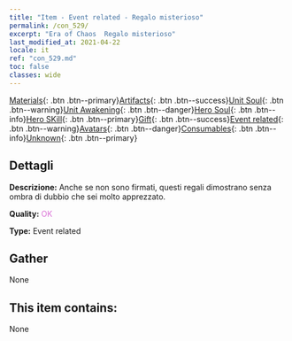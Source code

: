 ```yaml
---
title: "Item - Event related - Regalo misterioso"
permalink: /con_529/
excerpt: "Era of Chaos  Regalo misterioso"
last_modified_at: 2021-04-22
locale: it
ref: "con_529.md"
toc: false
classes: wide
---
```

 [Materials](/ItemsIT/){: .btn .btn--primary}[Artifacts](/ItemsIT/Artifacts/){: .btn .btn--success}[Unit Soul](/ItemsIT/UnitSoul/){: .btn .btn--warning}[Unit Awakening](/ItemsIT/UnitAwakening/){: .btn .btn--danger}[Hero Soul](/ItemsIT/HeroSoul/){: .btn .btn--info}[Hero SKill](/ItemsIT/HeroSkill/){: .btn .btn--primary}[Gift](/ItemsIT/Gift/){: .btn .btn--success}[Event related](/ItemsIT/Events/){: .btn .btn--warning}[Avatars](/ItemsIT/Avatars/){: .btn .btn--danger}[Consumables](/ItemsIT/Consumables/){: .btn .btn--info}[Unknown](/ItemsIT/Unknown/){: .btn .btn--primary}

## Dettagli
 **Descrizione:** Anche se non sono firmati, questi regali dimostrano senza ombra di dubbio che sei molto apprezzato.

 **Quality:** <span style="color: #DA70D6">OK</span>

 **Type:** Event related

## Gather

  None

## This item contains:

  None

